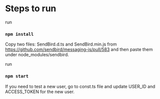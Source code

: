 # Steps to run

run 
### `npm install`

Copy two files: SendBird.d.ts and SendBird.min.js from https://github.com/sendbird/messaging-js/pull/583 and then paste them under node_modules/sendbird.

run
### `npm start`

If you need to test a new user, go to const.ts file and update USER_ID and ACCESS_TOKEN for the new user.
